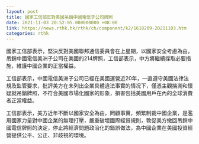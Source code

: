 ```yaml
---
layout: post
title: 國家工信部反對美國吊銷中國電信子公司牌照
date: 2021-11-03 20:52:05.000000000 +08:00
link: https://news.rthk.hk/rthk/ch/component/k2/1618209-20211103.htm
categories: rthk
---
```


國家工信部表示，堅決反對美國聯邦通信委員會在上星期，以國家安全考慮為由，吊銷中國電信美洲子公司在美國的214牌照，工信部表示，中方將繼續採取必要措施，維護中國企業的正當權益。

工信部表示，中國電信美洲子公司已經在美國運營近20年，一直遵守美國法律法規及監管要求，批評美方在未列出企業具體違法事實的情况下，僅憑主觀揣測和懷疑就吊銷牌照，不符合美國市場化國家的形象，損害包括美國用戶在內的全球消費者正當權益。

工信部表示，美方近年不斷以國家安全為由，罔顧事實，頻繁制裁中國企業，是濫用國家力量對中國企業的無理打壓，嚴重破壞國際經貿規則，敦促美方撤回吊銷中國電信牌照的決定，停止將經濟問題政治化的錯誤做法，為中國企業在美國投資經營提供公平、公正、非歧視的環境。
